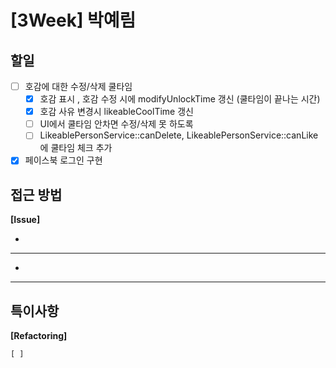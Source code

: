 # [3Week] 박예림

## 할일

- [ ] 호감에 대한 수정/삭제 쿨타임
    - [x] 호감 표시 , 호감 수정 시에 modifyUnlockTime 갱신 (쿨타임이 끝나는 시간)
    - [x] 호감 사유 변경시 likeableCoolTime 갱신
    - [ ] UI에서 쿨타임 안차면 수정/삭제 못 하도록
    - [ ] LikeablePersonService::canDelete, LikeablePersonService::canLike 에 쿨타임 체크 추가
- [x] 페이스북 로그인 구현

## 접근 방법

**[Issue]**

-

---

-

---

## 특이사항

**[Refactoring]**

    [ ] 